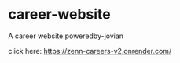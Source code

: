 # career-website
A career website:poweredby-jovian


click here: https://zenn-careers-v2.onrender.com/
